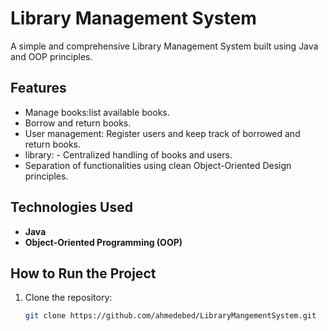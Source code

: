 # Library Management System

A simple and comprehensive Library Management System built using Java and OOP principles.

## Features

- Manage books:list available books.
- Borrow and return books.
- User management: Register users and keep track of borrowed and return books.
- library: - Centralized handling of books and users.
- Separation of functionalities using clean Object-Oriented Design principles.

## Technologies Used

- **Java**
- **Object-Oriented Programming (OOP)**

## How to Run the Project

1. Clone the repository:
   ```bash
   git clone https://github.com/ahmedebed/LibraryMangementSystem.git
